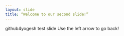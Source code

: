 ```yaml
---
layout: slide
title: “Welcome to our second slide!”
---
```

github4yogesh test slide
Use the left arrow to go back!
